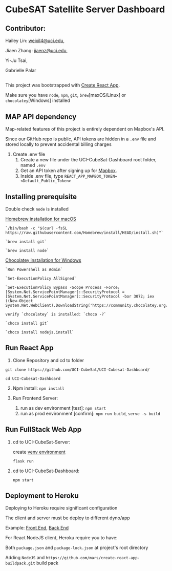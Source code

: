 # CubeSAT Satellite Server Dashboard

## Contributor:

Hailey Lin: weixil4@uci.edu,

Jiaen Zhang: jiaenz@uci.edu,

Yi-Ju Tsai, 

Gabrielle Palar

##

This project was bootstrapped with [Create React App](https://github.com/facebook/create-react-app).

Make sure you have `node`, `npm`, `git`, `brew`[maxOS/Linux] or `chocolatey`[Windows] installed

## MAP API dependency

Map-related features of this project is entirely dependent on Mapbox's API.

Since our GitHub repo is public, API tokens are hidden in a `.env` file and stored locally to prevent accidental billing charges

1. Create .env file 
   1. Create a new file under the UCI-CubeSat-Dashboard root folder, named `.env`
   2. Get an API token after signing up for [Mapbox](https://www.mapbox.com).
   3. Inside .env file, type `REACT_APP_MAPBOX_TOKEN=<Default_Public_Token>`


## Installing prerequisite

Double check `node` is installed

[Homebrew installation for macOS](https://brew.sh/)

    `/bin/bash -c "$(curl -fsSL https://raw.githubusercontent.com/Homebrew/install/HEAD/install.sh)"`

    `brew install git`

    `brew install node`

[Chocolatey installation for Windows](https://chocolatey.org/install)

    `Run Powershell as Admin`

    `Set-ExecutionPolicy AllSigned`

    `Set-ExecutionPolicy Bypass -Scope Process -Force; [System.Net.ServicePointManager]::SecurityProtocol = [System.Net.ServicePointManager]::SecurityProtocol -bor 3072; iex ((New-Object System.Net.WebClient).DownloadString('https://community.chocolatey.org/install.ps1'))`

    verify `chocolatey` is installed: `choco -?`

    `choco install git`

    `choco install nodejs.install`

## Run React App

1. Clone Repository and cd to folder

`git clone https://github.com/UCI-CubeSat/UCI-Cubesat-Dashboard/`

`cd UCI-Cubesat-Dashboard`

2. Npm install: `npm install`

3. Run Frontend Server:
   1. run as dev environment [test]: `npm start`
   2. run as prod environment [confirm]: `npm run build`, `serve -s build`

## Run FullStack Web App
1. cd to UCI-CubeSat-Server: 
   
   create [venv environment](https://github.com/UCI-CubeSat/UCI-CubeSat-Server#setting-up-the-pythonflask-backend-server-locally) 
   
   `flask run`
2. cd to UCI-CubeSat-Dashboard: 
     
   `npm start`


## Deployment to Heroku

Deploying to Heroku require significant configuration

The client and server must be deploy to different dyno/app

Example: [Front End](https://uci-cubesat-dashboard.herokuapp.com/), [Back End](https://uci-cubesat-server.herokuapp.com/)

For React NodeJS client, Heroku require you to have:

Both `package.json` and `package-lock.json` at project's root directory

Adding `NodeJS` and `https://github.com/mars/create-react-app-buildpack.git` build pack


